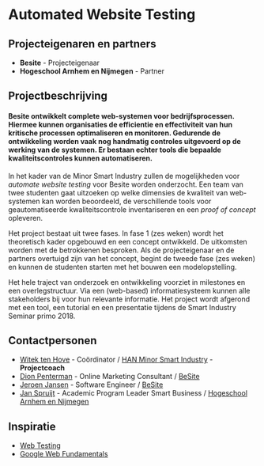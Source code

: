 # Automated Website Testing

## Projecteigenaren en partners
+ **Besite** - Projecteigenaar
+ **Hogeschool Arnhem en Nijmegen** - Partner

## Projectbeschrijving
#### Besite ontwikkelt complete web-systemen voor bedrijfsprocessen. Hiermee kunnen organisaties de efficientie en effectiviteit van hun kritische processen optimaliseren en monitoren. Gedurende de ontwikkeling worden vaak nog handmatig controles uitgevoerd op de werking van de systemen. Er bestaan echter tools die bepaalde kwaliteitscontroles kunnen automatiseren.

In het kader van de Minor Smart Industry zullen de mogelijkheden voor *automate website testing* voor Besite worden onderzocht. Een team van twee studenten gaat uitzoeken op welke dimensies de kwaliteit van web-systemen kan worden beoordeeld, de verschillende tools voor geautomatiseerde kwaliteitscontrole inventariseren en een *proof of concept* opleveren. 

Het project bestaat uit twee fases. In fase 1 (zes weken) wordt het theoretisch kader opgebouwd en een concept ontwikkeld. De uitkomsten worden met de betrokkenen besproken. Als de projecteigenaar en de partners overtuigd zijn van het concept, begint de tweede fase (zes weken) en kunnen de studenten starten met het bouwen een modelopstelling.

Het hele traject van onderzoek en ontwikkeling voorziet in milestones en een overlegstructuur. Via een (web-based) informatiesysteem kunnen alle stakeholders bij voor hun relevante informatie. Het project wordt afgerond met een tool, een tutorial en een presentatie tijdens de Smart Industry Seminar primo 2018.


## Contactpersonen
+ [Witek ten Hove](https://www.linkedin.com/in/witektenhove/) - Coördinator / [HAN Minor Smart Industry](https://witusj.github.io/MinorSI/) - **Projectcoach** 
+ [Dion Penterman](linkedin.com/in/dionpenterman) - Online Marketing Consultant / [BeSite](https://www.besite.nl/)
+ [Jeroen Jansen](linkedin.com/in/jeroen-jansen-9453722) - Software Engineer / [BeSite](https://www.besite.nl/)
+ [Jan Spruijt](linkedin.com/in/janspruijt) - Academic Program Leader Smart Business / [Hogeschool Arnhem en Nijmegen](https://www.han.nl/)


## Inspiratie
+ [Web Testing](https://en.wikipedia.org/wiki/Web_testing)
+ [Google Web Fundamentals](https://developers.google.com/web/fundamentals/)
